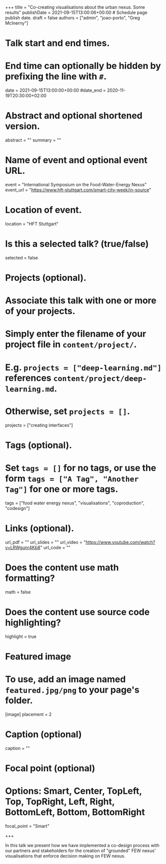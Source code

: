 +++
title = "Co-creating visualisations about the urban nexus. Some results"
publishDate = 2021-09-15T13:00:06+00:00  # Schedule page publish date.
draft = false
authors = ["admin", "joao-porto", "Greg McInerny"]

# Talk start and end times.
#   End time can optionally be hidden by prefixing the line with `#`.
date = 2021-09-15T13:00:00+00:00
#date_end = 2020-11-19T20:30:00+02:00

# Abstract and optional shortened version.
abstract = ""
summary = ""

# Name of event and optional event URL.
event = "International Symposium on the Food-Water-Energy Nexus"
event_url = "https://www.hft-stuttgart.com/smart-city-week/in-source"

# Location of event.
location = "HFT Stuttgart"

# Is this a selected talk? (true/false)
selected = false

# Projects (optional).
#   Associate this talk with one or more of your projects.
#   Simply enter the filename of your project file in `content/project/`.
#   E.g. `projects = ["deep-learning.md"]` references `content/project/deep-learning.md`.
#   Otherwise, set `projects = []`.
projects = ["creating interfaces"]

# Tags (optional).
#   Set `tags = []` for no tags, or use the form `tags = ["A Tag", "Another Tag"]` for one or more tags.
tags = ["food water energy nexus", "visualisations", "coproduction", "codesign"]

# Links (optional).
url_pdf = ""
url_slides = ""
url_video = "https://www.youtube.com/watch?v=LRWgunr4Kb8"
url_code = ""

# Does the content use math formatting?
math = false

# Does the content use source code highlighting?
highlight = true

# Featured image
# To use, add an image named `featured.jpg/png` to your page's folder.
[image]
  placement = 2
  # Caption (optional)
  caption = ""

  # Focal point (optional)
  # Options: Smart, Center, TopLeft, Top, TopRight, Left, Right, BottomLeft, Bottom, BottomRight
  focal_point = "Smart"

+++

In this talk we present how we have implemented a co-design process with our partners and stakeholders for the creation of "grounded" FEW nexus' visualisations that enforce decision making on FEW nexus.